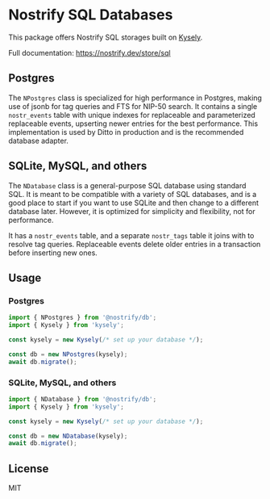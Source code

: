 # Nostrify SQL Databases

This package offers Nostrify SQL storages built on [Kysely](https://github.com/kysely-org/kysely).

Full documentation: https://nostrify.dev/store/sql

## Postgres

The `NPostgres` class is specialized for high performance in Postgres, making use of jsonb for tag queries and FTS for NIP-50 search. It contains a single `nostr_events` table with unique indexes for replaceable and parameterized replaceable events, upserting newer entries for the best performance. This implementation is used by Ditto in production and is the recommended database adapter.

## SQLite, MySQL, and others

The `NDatabase` class is a general-purpose SQL database using standard SQL. It is meant to be compatible with a variety of SQL databases, and is a good place to start if you want to use SQLite and then change to a different database later. However, it is optimized for simplicity and flexibility, not for performance.

It has a `nostr_events` table, and a separate `nostr_tags` table it joins with to resolve tag queries. Replaceable events delete older entries in a transaction before inserting new ones.

## Usage

### Postgres

```ts
import { NPostgres } from '@nostrify/db';
import { Kysely } from 'kysely';

const kysely = new Kysely(/* set up your database */);

const db = new NPostgres(kysely);
await db.migrate();
```

### SQLite, MySQL, and others

```ts
import { NDatabase } from '@nostrify/db';
import { Kysely } from 'kysely';

const kysely = new Kysely(/* set up your database */);

const db = new NDatabase(kysely);
await db.migrate();
```

## License

MIT
